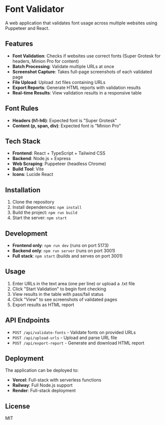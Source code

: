 # Font Validator

A web application that validates font usage across multiple websites using Puppeteer and React.

## Features

- **Font Validation**: Checks if websites use correct fonts (Super Grotesk for headers, Minion Pro for content)
- **Batch Processing**: Validate multiple URLs at once
- **Screenshot Capture**: Takes full-page screenshots of each validated page
- **File Upload**: Upload .txt files containing URLs
- **Export Reports**: Generate HTML reports with validation results
- **Real-time Results**: View validation results in a responsive table

## Font Rules

- **Headers (h1-h6)**: Expected font is "Super Grotesk"
- **Content (p, span, div)**: Expected font is "Minion Pro"

## Tech Stack

- **Frontend**: React + TypeScript + Tailwind CSS
- **Backend**: Node.js + Express
- **Web Scraping**: Puppeteer (headless Chrome)
- **Build Tool**: Vite
- **Icons**: Lucide React

## Installation

1. Clone the repository
2. Install dependencies: `npm install`
3. Build the project: `npm run build`
4. Start the server: `npm start`

## Development

- **Frontend only**: `npm run dev` (runs on port 5173)
- **Backend only**: `npm run server` (runs on port 3001)
- **Full stack**: `npm start` (builds and serves on port 3001)

## Usage

1. Enter URLs in the text area (one per line) or upload a .txt file
2. Click "Start Validation" to begin font checking
3. View results in the table with pass/fail status
4. Click "View" to see screenshots of validated pages
5. Export results as HTML report

## API Endpoints

- `POST /api/validate-fonts` - Validate fonts on provided URLs
- `POST /api/upload-urls` - Upload and parse URL file
- `POST /api/export-report` - Generate and download HTML report

## Deployment

The application can be deployed to:
- **Vercel**: Full-stack with serverless functions
- **Railway**: Full Node.js support
- **Render**: Full-stack deployment

## License

MIT